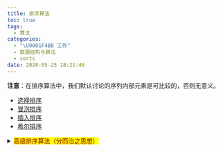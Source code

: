 ```yaml
---
title: 排序算法
toc: true
tags:
  - 算法
categories:
  - "\U0001F4BB 工作"
  - 数据结构与算法
  - sorts
date: 2020-05-25 18:21:46
---
```


**注意**：在排序算法中，我们默认讨论的序列内部元素是可比较的，否则无意义。

- [选择排序](./selection_sort)
- [冒泡排序](./bubble_sort)
- [插入排序](./insertion_sort)
- [希尔排序](./shell_sort)
<details>
<summary><mark><font color=darkred>高级排序算法（分而治之思想）</font></mark></summary>

  - [快速排序](./quick_sort)
  - [归并排序](./merge_sort)
</details>





